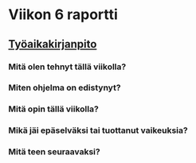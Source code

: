 # Viikon 6 raportti

## [Työaikakirjanpito](./worklog.md)

### Mitä olen tehnyt tällä viikolla?

### Miten ohjelma on edistynyt?

### Mitä opin tällä viikolla?

### Mikä jäi epäselväksi tai tuottanut vaikeuksia?

### Mitä teen seuraavaksi?